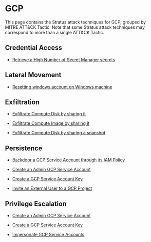 # GCP

This page contains the Stratus attack techniques for GCP, grouped by MITRE ATT&CK Tactic.
Note that some Stratus attack techniques may correspond to more than a single ATT&CK Tactic.


## Credential Access

- [Retrieve a High Number of Secret Manager secrets](./gcp.credential-access.secretmanager-retrieve-secrets.md)


## Lateral Movement

- [Resetting windows account on Windows machine](./gcp.lateral-movement.reset-windows-account.md)


## Exfiltration

- [Exfiltrate Compute Disk by sharing it](./gcp.exfiltration.share-compute-disk.md)

- [Exfiltrate Compute Image by sharing it](./gcp.exfiltration.share-compute-image.md)

- [Exfiltrate Compute Disk by sharing a snapshot](./gcp.exfiltration.share-compute-snapshot.md)


## Persistence

- [Backdoor a GCP Service Account through its IAM Policy](./gcp.persistence.backdoor-service-account-policy.md)

- [Create an Admin GCP Service Account](./gcp.persistence.create-admin-service-account.md)

- [Create a GCP Service Account Key](./gcp.persistence.create-service-account-key.md)

- [Invite an External User to a GCP Project](./gcp.persistence.invite-external-user.md)


## Privilege Escalation

- [Create an Admin GCP Service Account](./gcp.persistence.create-admin-service-account.md)

- [Create a GCP Service Account Key](./gcp.persistence.create-service-account-key.md)

- [Impersonate GCP Service Accounts](./gcp.privilege-escalation.impersonate-service-accounts.md)


